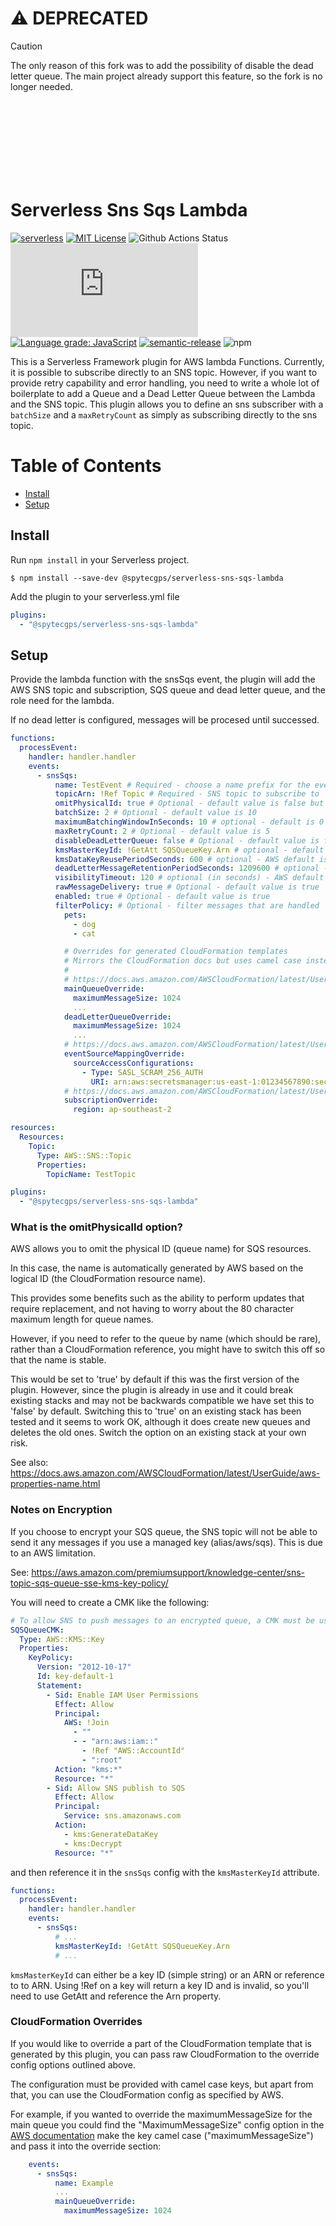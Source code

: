 # ⚠️ DEPRECATED

> [!CAUTION]
> The only reason of this fork was to add the possibility of disable the dead letter queue. The main project already support this feature, so the fork is no longer needed.

</br>
</br>
</br>
</br>
</br>
</br>
</br>

# Serverless Sns Sqs Lambda

[![serverless](http://public.serverless.com/badges/v3.svg)](http://www.serverless.com)
[![MIT License](http://img.shields.io/badge/license-MIT-blue.svg?style=flat)](LICENSE)
![Github Actions Status](https://github.com/agiledigital/serverless-sns-sqs-lambda/workflows/Node.js%20CI/badge.svg?branch=master)
[![Type Coverage](https://img.shields.io/badge/dynamic/json.svg?label=type-coverage&prefix=%E2%89%A5&suffix=%&query=$.typeCoverage.atLeast&uri=https%3A%2F%2Fraw.githubusercontent.com%2Fagiledigital%2Fserverless-sns-sqs-lambda%2Fmaster%2Fpackage.json)](https://github.com/plantain-00/type-coverage)
[![Language grade: JavaScript](https://img.shields.io/lgtm/grade/javascript/g/agiledigital/serverless-sns-sqs-lambda.svg?logo=lgtm&logoWidth=18)](https://lgtm.com/projects/g/agiledigital/serverless-sns-sqs-lambda/context:javascript)
[![semantic-release](https://img.shields.io/badge/%20%20%F0%9F%93%A6%F0%9F%9A%80-semantic--release-e10079.svg)](https://github.com/semantic-release/semantic-release)
![npm](https://img.shields.io/npm/v/@spytecgps/serverless-sns-sqs-lambda)

This is a Serverless Framework plugin for AWS lambda Functions. Currently, it
is possible to subscribe directly to an SNS topic. However, if you want to
provide retry capability and error handling, you need to write a whole lot of
boilerplate to add a Queue and a Dead Letter Queue between the Lambda and the
SNS topic. This plugin allows you to define an sns subscriber with a `batchSize`
and a `maxRetryCount` as simply as subscribing directly to the sns topic.

# Table of Contents

- [Install](#install)
- [Setup](#setup)

## Install

Run `npm install` in your Serverless project.

`$ npm install --save-dev @spytecgps/serverless-sns-sqs-lambda`

Add the plugin to your serverless.yml file

```yml
plugins:
  - "@spytecgps/serverless-sns-sqs-lambda"
```

## Setup

Provide the lambda function with the snsSqs event, the plugin will add the AWS SNS topic and subscription, SQS queue and dead letter queue, and the role need for the lambda.

If no dead letter is configured, messages will be procesed until successed.

```yml
functions:
  processEvent:
    handler: handler.handler
    events:
      - snsSqs:
          name: TestEvent # Required - choose a name prefix for the event queue
          topicArn: !Ref Topic # Required - SNS topic to subscribe to
          omitPhysicalId: true # Optional - default value is false but recommended to be set to true for new deployments (see below)
          batchSize: 2 # Optional - default value is 10
          maximumBatchingWindowInSeconds: 10 # optional - default is 0 (no batch window)
          maxRetryCount: 2 # Optional - default value is 5
          disableDeadLetterQueue: false # Optional - default value is false
          kmsMasterKeyId: !GetAtt SQSQueueKey.Arn # optional - default is none (no encryption) - see Notes on Encryption section below
          kmsDataKeyReusePeriodSeconds: 600 # optional - AWS default is 300 seconds
          deadLetterMessageRetentionPeriodSeconds: 1209600 # optional - AWS default is 345600 secs (4 days)
          visibilityTimeout: 120 # optional (in seconds) - AWS default is 30 secs
          rawMessageDelivery: true # Optional - default value is true
          enabled: true # Optional - default value is true
          filterPolicy: # Optional - filter messages that are handled
            pets:
              - dog
              - cat

            # Overrides for generated CloudFormation templates
            # Mirrors the CloudFormation docs but uses camel case instead of title case
            #
            # https://docs.aws.amazon.com/AWSCloudFormation/latest/UserGuide/aws-properties-sqs-queues.html
            mainQueueOverride:
              maximumMessageSize: 1024
              ...
            deadLetterQueueOverride:
              maximumMessageSize: 1024
              ...
            # https://docs.aws.amazon.com/AWSCloudFormation/latest/UserGuide/aws-resource-lambda-eventsourcemapping.html
            eventSourceMappingOverride:
              sourceAccessConfigurations:
                - Type: SASL_SCRAM_256_AUTH
                  URI: arn:aws:secretsmanager:us-east-1:01234567890:secret:MyBrokerSecretName
            # https://docs.aws.amazon.com/AWSCloudFormation/latest/UserGuide/aws-resource-sns-subscription.html
            subscriptionOverride:
              region: ap-southeast-2

resources:
  Resources:
    Topic:
      Type: AWS::SNS::Topic
      Properties:
        TopicName: TestTopic

plugins:
  - "@spytecgps/serverless-sns-sqs-lambda"
```

### What is the omitPhysicalId option?

AWS allows you to omit the physical ID (queue name) for SQS resources.

In this case, the name is automatically generated by AWS based on the logical ID (the CloudFormation resource name).

This provides some benefits such as the ability to perform updates that require replacement, and not having to worry about the 80 character maximum length for queue names.

However, if you need to refer to the queue by name (which should be rare), rather than a CloudFormation reference, you might have to switch this off so that the name is stable.

This would be set to 'true' by default if this was the first version of the plugin. However, since the plugin is already in use and it could break existing stacks and may not be backwards compatible we have set this to 'false' by default. Switching this to 'true' on an existing stack has been tested and it seems to work OK, although it does create new queues and deletes the old ones. Switch the option on an existing stack at your own risk.

See also: https://docs.aws.amazon.com/AWSCloudFormation/latest/UserGuide/aws-properties-name.html

### Notes on Encryption

If you choose to encrypt your SQS queue, the SNS topic will not be able to send it any messages if you use a managed key (alias/aws/sqs). This is due to an AWS limitation.

See: https://aws.amazon.com/premiumsupport/knowledge-center/sns-topic-sqs-queue-sse-kms-key-policy/

You will need to create a CMK like the following:

```yaml
# To allow SNS to push messages to an encrypted queue, a CMK must be used
SQSQueueCMK:
  Type: AWS::KMS::Key
  Properties:
    KeyPolicy:
      Version: "2012-10-17"
      Id: key-default-1
      Statement:
        - Sid: Enable IAM User Permissions
          Effect: Allow
          Principal:
            AWS: !Join
              - ""
              - - "arn:aws:iam::"
                - !Ref "AWS::AccountId"
                - ":root"
          Action: "kms:*"
          Resource: "*"
        - Sid: Allow SNS publish to SQS
          Effect: Allow
          Principal:
            Service: sns.amazonaws.com
          Action:
            - kms:GenerateDataKey
            - kms:Decrypt
          Resource: "*"
```

and then reference it in the `snsSqs` config with the `kmsMasterKeyId` attribute.

```yaml
functions:
  processEvent:
    handler: handler.handler
    events:
      - snsSqs:
          # ...
          kmsMasterKeyId: !GetAtt SQSQueueKey.Arn
          # ...
```

`kmsMasterKeyId` can either be a key ID (simple string) or an ARN or reference to to ARN. Using !Ref on a key will return a key ID and is invalid, so you'll need to use GetAtt and reference the Arn property.

### CloudFormation Overrides

If you would like to override a part of the CloudFormation template
that is generated by this plugin, you can pass raw CloudFormation
to the override config options outlined above.

The configuration must be provided with camel case keys,
but apart from that, you can use the CloudFormation config
as specified by AWS.

For example, if you wanted to override the maximumMessageSize for the main queue
you could find the "MaximumMessageSize" config option in the [AWS documentation](https://docs.aws.amazon.com/AWSCloudFormation/latest/UserGuide/aws-properties-sqs-queues.html)
make the key camel case ("maximumMessageSize") and pass it into the override section:

```yaml
    events:
      - snsSqs:
          name: Example
          ...
          mainQueueOverride:
            maximumMessageSize: 1024
```
